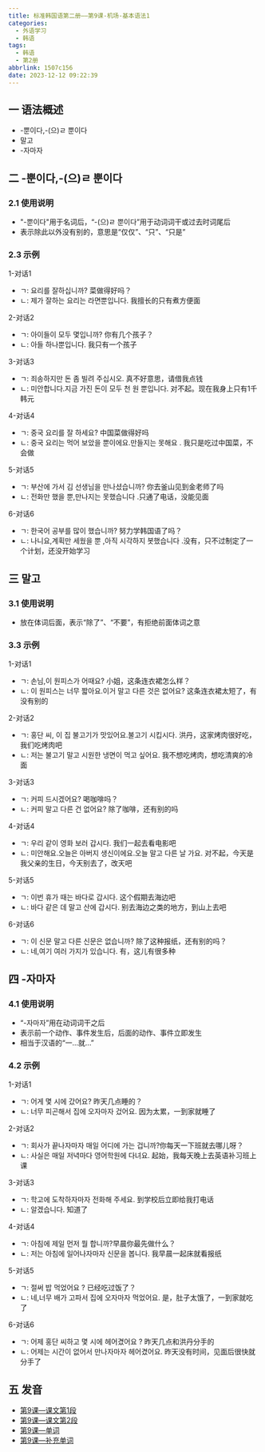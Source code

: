 ```yaml
---
title: 标准韩国语第二册——第9课-机场-基本语法1
categories:
  - 外语学习
  - 韩语
tags:
  - 韩语
  - 第2册
abbrlink: 1507c156
date: 2023-12-12 09:22:39
---
```

## 一 语法概述

* -뿐이다,-(으)ㄹ 뿐이다
* 말고
* -자마자

<!--more-->

## 二  -뿐이다,-(으)ㄹ 뿐이다

### 2.1 使用说明

* "-뿐이다"用于名词后，“-(으)ㄹ 뿐이다”用于动词词干或过去时词尾后
* 表示除此以外没有别的，意思是“仅仅”、“只”、“只是”

### 2.3 示例

1-对话1

* ㄱ: 요리를 잘하십니까?  菜做得好吗？
* ㄴ: 제가 잘하는 요리는 라면뿐입니다. 我擅长的只有煮方便面

2-对话2

* ㄱ: 아이들이 모두 몇입니까? 你有几个孩子？
* ㄴ: 아들 하나뿐입니다. 我只有一个孩子

3-对话3

* ㄱ: 죄송하지만 돈 좀 빌려 주십시오. 真不好意思，请借我点钱
* ㄴ: 미안합니다.지금 가진 돈이 모두 천 원 뿐입니다. 对不起。现在我身上只有1千韩元

4-对话4

* ㄱ: 중국 요리를 잘 하세요? 中国菜做得好吗
* ㄴ: 중국 요리는 먹어 보았을 뿐이에요.만들지는 못해요 . 我只是吃过中国菜，不会做

5-对话5

* ㄱ: 부산에 가서 김 선생님을 만나셨습니까? 你去釜山见到金老师了吗
* ㄴ: 전화만 했을 뿐,만나지는 못했습니다 .只通了电话，没能见面

6-对话6

* ㄱ: 한국어 공부를 많이 했습니까? 努力学韩国语了吗？
* ㄴ: 나니요,계획만 세웠을 뿐 ,아직 시각하지 봇했습니다 .没有，只不过制定了一个计划，还没开始学习

## 三 말고

### 3.1 使用说明

* 放在体词后面，表示“除了”、“不要”，有拒绝前面体词之意

### 3.3 示例

1-对话1

* ㄱ:  손님,이 원피스가 어때요?  小姐，这条连衣裙怎么样？
* ㄴ:  이 원피스는 너무 짧아요.이거 말고 다른 것은 없어요? 这条连衣裙太短了，有没有别的

2-对话2

* ㄱ:  홍단 씨, 이 집 불고기가 맛있어요.불고기 시킵시다. 洪丹，这家烤肉很好吃，我们吃烤肉吧
* ㄴ:  저는 불고기 말고 시원한 냉면이 먹고 싶어요. 我不想吃烤肉，想吃清爽的冷面

3-对话3

* ㄱ: 커피 드시겠어요? 喝咖啡吗？
* ㄴ:  커피 말고 다른 건 없어요? 除了咖啡，还有别的吗

4-对话4

* ㄱ: 우리 같이 영화 보러 갑시다. 我们一起去看电影吧
* ㄴ:  미안해요.오늘은 아버지 생신이에요.오늘 말고 다른 날 가요. 对不起，今天是我父亲的生日，今天别去了，改天吧

5-对话5

* ㄱ: 이번 휴가 때는 바다로 갑시다. 这个假期去海边吧
* ㄴ:  바다 같은 데 말고 산에 갑시다. 别去海边之类的地方，到山上去吧

6-对话6

* ㄱ: 이 신문 말고 다른 신문은 없습니까? 除了这种报纸，还有别的吗？
* ㄴ:  네,여기 여러 가지가 있습니다. 有，这儿有很多种

## 四 -자마자

### 4.1 使用说明

* “-자마자”用在动词词干之后
* 表示前一个动作、事件发生后，后面的动作、事件立即发生
* 相当于汉语的“一...就...”

### 4.2 示例

1-对话1

* ㄱ: 어게 몇 시에 갔어요? 昨天几点睡的？
* ㄴ: 너무 피곤해서 집에 오자마자 겄어요. 因为太累，一到家就睡了

2-对话2

* ㄱ: 회사가 끝나자마자 매일 어디에 가는 겁니까?你每天一下班就去哪儿呀？
* ㄴ:  사실은 매일 저녁마다 영어학원에 다녀요. 起始，我每天晚上去英语补习班上课

3-对话3

* ㄱ: 학고에 도착하자마자 전화해 주세요. 到学校后立即给我打电话
* ㄴ:  알겠습니다. 知道了

4-对话4

* ㄱ:  아침에 제일 먼저 뭘 합니까?早晨你最先做什么？
* ㄴ:  저는 아침에 일어나자마자 신문을 봅니다. 我早晨一起床就看报纸

5-对话5

* ㄱ:  절써 밥 먹었어요 ? 已经吃过饭了？
* ㄴ:  네,너무 배가 고파서 집에 오자마자 먹었어요. 是，肚子太饿了，一到家就吃了

6-对话6

* ㄱ:  어제 홍단 씨하고 몇 시에 헤어겼어요 ? 昨天几点和洪丹分手的
* ㄴ:  어제는 시간이 없어서 만나자마자 헤어겼어요. 昨天没有时间，见面后很快就分手了


## 五 发音

* [第9课—课文第1段][1]
* [第9课—课文第2段][2]
* [第9课—单词][3]
* [第9课—补充单词][4]



[1]:https://active.clewm.net/Dl0rD3?qrurl=http://qr31.cn/Dl0rD3&gtype=1&key=64fef17cd4bbef49801874bc3de30b7ef732b57755
[2]:https://active.clewm.net/CKSuti?qrurl=http://qr31.cn/CKSuti&gtype=1&key=6d9da17ee19ef9faf018747b3356e782a14c9c5822
[3]:https://active.clewm.net/E7BVR2?qrurl=http://qr31.cn/E7BVR2&gtype=1&key=c8eff17c4853d1aa401874b58fa31044435d9bd842
[4]:https://active.clewm.net/AjNd0E?qrurl=http://qr31.cn/AjNd0E&gtype=1&key=023691751fcc49bfc0187448ce0a2aac380354f870